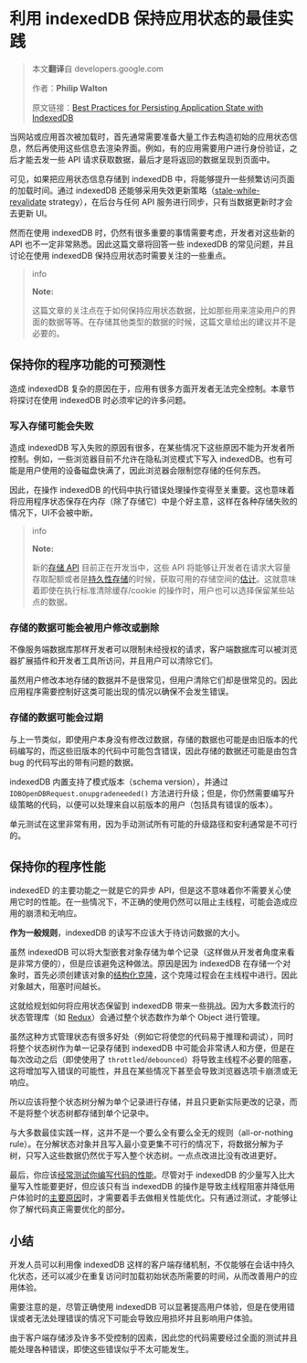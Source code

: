 # 利用 indexedDB 保持应用状态的最佳实践

> 本文**翻译**自 developers.google.com
>
> 作者：**Philip Walton**
>
> 原文链接：[Best Practices for Persisting Application State with IndexedDB](https://developers.google.cn/web/fundamentals/instant-and-offline/web-storage/indexeddb-best-practices-app-state)

当网站或应用首次被加载时，首先通常需要准备大量工作去构造初始的应用状态信息，然后再使用这些信息去渲染界面。例如，有的应用需要用户进行身份验证，之后才能去发一些 API 请求获取数据，最后才是将返回的数据呈现到页面中。

可见，如果把应用状态信息存储到 indexedDB 中，将能够提升一些频繁访问页面的加载时间。通过 indexedDB 还能够采用失效更新策略（[stale-while- revalidate](https://www.mnot.net/blog/2007/12/12/stale) strategy），在后台与任何 API 服务进行同步，只有当数据更新时才会去更新 UI。

然而在使用 indexedDB 时，仍然有很多重要的事情需要考虑，开发者对这些新的 API 也不一定非常熟悉。因此这篇文章将回答一些 indexedDB 的常见问题，并且讨论在使用 indexedDB 保持应用状态时需要关注的一些重点。

> info
>
> **Note:**
>
> 这篇文章的关注点在于如何保持应用状态数据，比如那些用来渲染用户的界面的数据等等。在存储其他类型的数据的时候，这篇文章给出的建议并不是必要的。

## 保持你的程序功能的可预测性

造成 indexedDB 复杂的原因在于，应用有很多方面开发者无法完全控制。本章节将探讨在使用 indexedDB 时必须牢记的许多问题。

### 写入存储可能会失败

造成 indexedDB 写入失败的原因有很多，在某些情况下这些原因不能为开发者所控制。例如，一些浏览器目前不允许在隐私浏览模式下写入 indexedDB。也有可能是用户使用的设备磁盘快满了，因此浏览器会限制您存储的任何东西。

因此，在操作 indexedDB 的代码中执行错误处理操作变得至关重要。这也意味着将应用程序状态保存在内存（除了存储它）中是个好主意，这样在各种存储失败的情况下，UI不会被中断。

> info
>
> **Note:**
>
> 新的[存储 API](https://storage.spec.whatwg.org/) 目前正在开发当中，这些 API 将能够让开发者在请求大容量存取配额或者是[持久性存储](https://storage.spec.whatwg.org/#persistence)的时候，获取可用的存储空间的[估计](https://storage.spec.whatwg.org/#usage-and-quota)。这就意味着即使在执行标准清除缓存/cookie 的操作时，用户也可以选择保留某些站点的数据。

### 存储的数据可能会被用户修改或删除

不像服务端数据库那样开发者可以限制未经授权的请求，客户端数据库可以被浏览器扩展插件和开发者工具所访问，并且用户可以清除它们。

虽然用户修改本地存储的数据并不是很常见，但用户清除它们却是很常见的。因此应用程序需要控制好这类可能出现的情况以确保不会发生错误。

### 存储的数据可能会过期

与上一节类似，即使用户本身没有修改过数据，存储的数据也可能是由旧版本的代码编写的，而这些旧版本的代码中可能包含错误，因此存储的数据还可能是由包含 bug 的代码写出的带有问题的数据。

indexedDB 内置支持了模式版本（schema version），并通过 `IDBOpenDBRequest.onupgradeneeded()` 方法进行升级；但是，你仍然需要编写升级策略的代码，以便可以处理来自以前版本的用户（包括具有错误的版本）。

单元测试在这里非常有用，因为手动测试所有可能的升级路径和安利通常是不可行的。

## 保持你的程序性能

indexedED 的主要功能之一就是它的异步 API，但是这不意味着你不需要关心使用它时的性能。在一些情况下，不正确的使用仍然可以阻止主线程，可能会造成应用的崩溃和无响应。

**作为一般规则**，indexedDB 的读写不应该大于待访问数据的大小。

虽然 indexedDB 可以将大型嵌套对象存储为单个记录（这样做从开发者角度来看是非常方便的），但是应该避免这种做法。原因是因为 indexedDB 在存储一个对象时，首先必须创建该对象的[结构化克隆](https://developer.mozilla.org/en-US/docs/Web/API/Web_Workers_API/Structured_clone_algorithm)，这个克隆过程会在主线程中进行。因此对象越大，阻塞时间越长。

这就给规划如何将应用状态保留到 indexedDB 带来一些挑战。因为大多数流行的状态管理库（如 [Redux](http://redux.js.org/)）会通过整个状态数作为单个 Object 进行管理。

虽然这种方式管理状态有很多好处（例如它将使您的代码易于推理和调试），同时将整个状态树作为单一记录存储到 indexedDB 中可能会非常诱人和方便，但是在每次改动之后（即使使用了 `throttled`/`debounced`）将导致主线程不必要的阻塞，这将增加写入错误的可能性，并且在某些情况下甚至会导致浏览器选项卡崩溃或无响应。

所以应该将整个状态树分解为单个记录进行存储，并且只更新实际更改的记录，而不是将整个状态树都存储到单个记录中。

与大多数最佳实践一样，这并不是一个要么全有要么全无的规则（all-or-nothing rule）。在分解状态对象并且写入最小变更集不可行的情况下，将数据分解为子树，只写入这些数据仍然优于写入整个状态树。一点点改进比没有改进更好。

最后，你应该[经常测试你编写代码的性能](https://developers.google.cn/web/updates/2017/06/user-centric-performance-%20metrics)。尽管对于 indexedDB 的少量写入比大量写入性能要更好，但应该只有当 indexedDB 的操作是导致主线程阻塞并降低用户体验时的[主要原因](https://developers.google.cn/web/updates/2017/06/user-centric-performance-metrics#long_tasks)时，才需要着手去做相关性能优化。只有通过测试，才能够让你了解代码真正需要优化的部分。

## 小结

开发人员可以利用像 indexedDB 这样的客户端存储机制，不仅能够在会话中持久化状态，还可以减少在重复访问时加载初始状态所需要的时间，从而改善用户的应用体验。

需要注意的是，尽管正确使用 indexedDB 可以显著提高用户体验，但是在使用错误或者无法处理错误的情况下可能会导致应用损坏并且影响用户体验。

由于客户端存储涉及许多不受控制的因素，因此您的代码需要经过全面的测试并且能处理各种错误，即使这些错误似乎不太可能发生。
